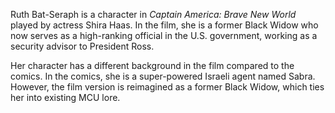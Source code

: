 Ruth Bat-Seraph is a character in *Captain America: Brave New World* played by actress Shira Haas. In the film, she is a former Black Widow who now serves as a high-ranking official in the U.S. government, working as a security advisor to President Ross.

Her character has a different background in the film compared to the comics. In the comics, she is a super-powered Israeli agent named Sabra. However, the film version is reimagined as a former Black Widow, which ties her into existing MCU lore.